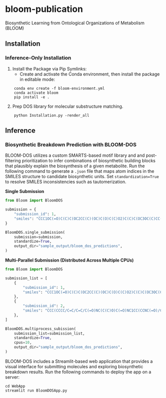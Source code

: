 # bloom-publication
Biosynthetic Learning from Ontological Organizations of Metabolism (BLOOM)

## Installation

### Inference-Only Installation
1. Install the Package via Pip Symlinks:
    - Create and activate the Conda environment, then install the package in editable mode:
```
    conda env create -f bloom-environment.yml
    conda activate bloom
    pip install -e .
```
2. Prep DOS library for molecular substructure matching.
```
    python Installation.py -render_all
```

## Inference

### Biosynthetic Breakdown Prediction with BLOOM-DOS
BLOOM-DOS utilizes a custom SMARTS-based motif library and and post-filtering prioritization to infer combinations of biosynthetic building blocks that plausibly explain the biosynthesis of a given metabolite. Run the following command to generate a `.json` file that maps atom indices in the SMILES structure to candidate biosynthetic units. Set `standardization=True` to resolve SMILES inconsistencies such as tautomerization.

**Single Submission**
```python
from Bloom import BloomDOS

submission = {
    "submission_id": 1,
    "smiles": "CCC1OC(=O)C(C)C(OC2CC(C)(OC)C(O)C(C)O2)C(C)C(OC3OC(C)CC(C3O)N(C)C)C(C)(O)CC(C)C(=O)C(C)C(O)C1(C)O ",
}

BloomDOS.single_submission(
    submission=submission,
    standardize=True,
    output_dir="sample_output/bloom_dos_predictions",
)

```
**Multi-Parallel Submission (Distributed Across Multiple CPUs)**
```python
from Bloom import BloomDOS

submission_list = [
    {
        "submission_id": 1,
        "smiles": "CCC1OC(=O)C(C)C(OC2CC(C)(OC)C(O)C(C)O2)C(C)C(OC3OC(C)CC(C3O)N(C)C)C(C)(O)CC(C)C(=O)C(C)C(O)C1(C)O ",
    },
    {
        "submission_id": 2,
        "smiles": "CCC(CCCC/C=C/C=C/C(=O)NC(C(C)O)C(=O)NC1CC(CCNC(=O)/C=C\C(NC1=O)C)O)O",
    },
]

BloomDOS.multiprocess_subission(
    submission_list=submission_list,
    standardize=True,
    cpus=10,
    output_dir="sample_output/bloom_dos_predictions",
)
```
BLOOM-DOS includes a Streamlit-based web application that provides a visual interface for submitting molecules and exploring biosynthetic breakdown results. Run the following commands to deploy the app on a server:
```
cd WebApp
streamlit run BloomDOSApp.py
```